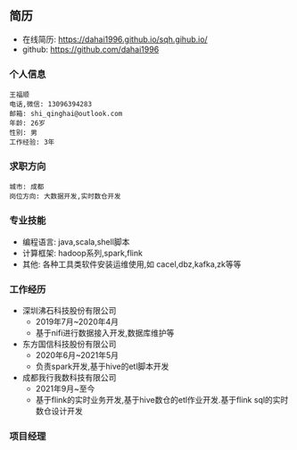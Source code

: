 
## 简历

 - 在线简历: https://dahai1996.github.io/sqh.gihub.io/
 - github: https://github.com/dahai1996


### 个人信息
```
王福顺
电话,微信: 13096394283 
邮箱: shi_qinghai@outlook.com
年龄: 26岁
性别: 男 
工作经验: 3年
```

### 求职方向
```
城市: 成都 
岗位方向: 大数据开发,实时数仓开发
```

### 专业技能
 - 编程语言: java,scala,shell脚本
 - 计算框架: hadoop系列,spark,flink
 - 其他: 各种工具类软件安装运维使用,如 cacel,dbz,kafka,zk等等
  
### 工作经历
 - 深圳沸石科技股份有限公司  
    - 2019年7月~2020年4月
    - 基于nifi进行数据接入开发,数据库维护等
  - 东方国信科技股份有限公司
    - 2020年6月~2021年5月
    - 负责spark开发,基于hive的etl脚本开发
  - 成都我行我数科技有限公司
    - 2021年9月~至今
    - 基于flink的实时业务开发,基于hive数仓的etl作业开发.基于flink sql的实时数仓设计开发

### 项目经理


